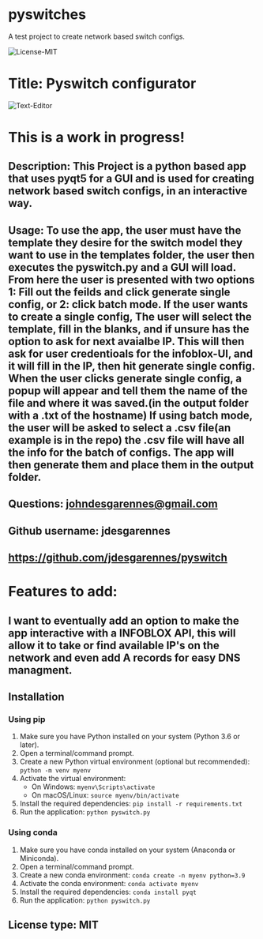 # pyswitches
A test project to create network based switch configs.

 ![License-MIT](https://img.shields.io/badge/license-MIT-green?style=for-the-badge)

  # Title: Pyswitch configurator

  ![Text-Editor](./images/configurator-a.jpg)
  
  # This is a work in progress!
  
  ## Description: This Project is a python based app that uses pyqt5 for a GUI and is used for creating network based switch configs, in an interactive way.

  ## Usage:  To use the app, the user must have the template they desire for the switch model they want to use in the templates folder, the user then executes the pyswitch.py and a GUI will load. From here the user is presented with two options 1: Fill out the feilds and click generate single config, or 2: click batch mode. If the user wants to create a single config, The user will select the template, fill in the blanks, and if unsure has the option to ask for next avaialbe IP. This will then ask for user credentioals for the infoblox-UI, and it will fill in the IP, then hit generate single config. When the user clicks generate single config, a popup will appear and tell them the name of the file and where it was saved.(in the output folder with a .txt of the hostname) If using batch mode, the user will be asked to select a .csv file(an example is in the repo) the .csv file will have all the info for the batch of configs. The app will then generate them and place them in the output folder.

  ## Questions: johndesgarennes@gmail.com

  ## Github username: jdesgarennes

  ## https://github.com/jdesgarennes/pyswitch

 # Features to add: 
 ## I want to eventually add an option to make the app interactive with a INFOBLOX API, this will allow it to take or find available IP's on the network and even add A records for easy DNS managment. 



## Installation

### Using pip

1. Make sure you have Python installed on your system (Python 3.6 or later).
2. Open a terminal/command prompt.
3. Create a new Python virtual environment (optional but recommended): `python -m venv myenv`
4. Activate the virtual environment:
   - On Windows: `myenv\Scripts\activate`
   - On macOS/Linux: `source myenv/bin/activate`
5. Install the required dependencies: `pip install -r requirements.txt`
6. Run the application: `python pyswitch.py`

### Using conda

1. Make sure you have conda installed on your system (Anaconda or Miniconda).
2. Open a terminal/command prompt.
3. Create a new conda environment: `conda create -n myenv python=3.9`
4. Activate the conda environment: `conda activate myenv`
5. Install the required dependencies: `conda install pyqt`
6. Run the application: `python pyswitch.py`

  ## License type: MIT

